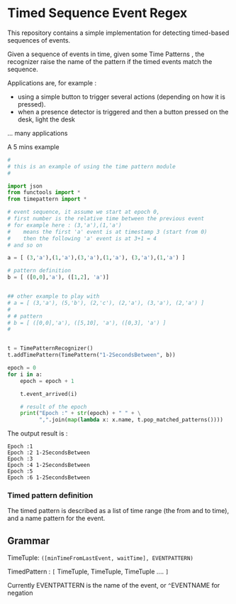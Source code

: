 # Timed Sequence Event Regex



This repository contains a simple implementation for detecting timed-based sequences of events. 

Given a sequence of events in time, given some Time Patterns , the recognizer raise the name of the pattern if the timed events match the sequence.

Applications are, for example :

- using a simple button to trigger several actions (depending on how it is pressed). 
- when a presence detector is triggered and then a button pressed on the desk, light the desk  

... many applications



A 5 mins example

```python
#
# this is an example of using the time pattern module
#

import json
from functools import *
from timepattern import *

# event sequence, it assume we start at epoch 0, 
# first number is the relative time between the previous event
# for example here : (3,'a'),(1,'a')
#    means the first 'a' event is at timestamp 3 (start from 0)
#    then the following 'a' event is at 3+1 = 4
# and so on

a = [ (3,'a'),(1,'a'),(3,'a'),(1,'a'), (3,'a'),(1,'a') ]

# pattern definition
b = [ ([0,0],'a'), ([1,2], 'a')]


## other example to play with
# a = [ (3,'a'), (5,'b'), (2,'c'), (2,'a'), (3,'a'), (2,'a') ]
# 
# # pattern
# b = [ ([0,0],'a'), ([5,10], 'a'), ([0,3], 'a') ]
# 


t = TimePatternRecognizer()
t.addTimePattern(TimePattern("1-2SecondsBetween", b))

epoch = 0
for i in a:
    epoch = epoch + 1

    t.event_arrived(i)

    # result of the epoch
    print("Epoch :" + str(epoch) + " " + \
          ",".join(map(lambda x: x.name, t.pop_matched_patterns())))  


```

The output result is :

```
Epoch :1 
Epoch :2 1-2SecondsBetween
Epoch :3 
Epoch :4 1-2SecondsBetween
Epoch :5 
Epoch :6 1-2SecondsBetween

```



### Timed pattern definition

The timed pattern is described as a list of time range (the from and to time), and a name pattern for the event.  



## Grammar



TimeTuple: `([minTimeFromLastEvent, waitTime], EVENTPATTERN)`

TimedPattern : `[` TimeTuple, TimeTuple, TimeTuple ....   `]`



Currently EVENTPATTERN is the name of the event, or `^`EVENTNAME for negation

